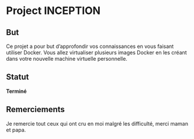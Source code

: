 # Project INCEPTION

## But
Ce projet a pour but d’approfondir vos connaissances en vous faisant utiliser Docker.
Vous allez virtualiser plusieurs images Docker en les créant dans votre nouvelle machine
virtuelle personnelle.

## Statut
**Terminé**

## Remerciements
Je remercie tout ceux qui ont cru en moi malgré les difficulté, merci maman et papa.
